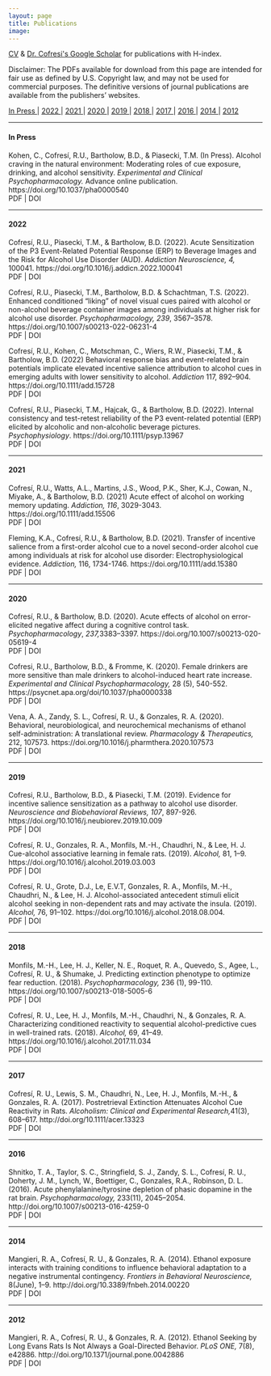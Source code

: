 ```yaml
---
layout: page
title: Publications
image: 
---
```



<a href="#" class="button special icon fa-download">CV</a> & [Dr. Cofresi's Google Scholar](https://scholar.google.com/citations?user=nRAErPEAAAAJ&hl=en) for publications with H-index.



<p> Disclaimer: The PDFs available for download from this page are intended for fair use as defined by U.S. Copyright law, and may not be used for commercial purposes. The definitive versions of journal publications are available from the publishers’ websites. </p>

<!-- Years -->
<p class="text-center">
<a href="#InPress"> In Press <i class="fa fa-arrow-circle-o-down icons"></i></a> |
<a href="#2022"> 2022 <i class="fa fa-arrow-circle-o-down icons"></i></a> |
<a href="#2021"> 2021 <i class="fa fa-arrow-circle-o-down icons"></i></a> | 
<a href="#2020"> 2020 <i class="fa fa-arrow-circle-o-down icons"></i></a> | 
<a href="#2019"> 2019 <i class="fa fa-arrow-circle-o-down icons"></i></a> | 
<a href="#2018"> 2018 <i class="fa fa-arrow-circle-o-down icons"></i></a> | 
<a href="#2017"> 2017 <i class="fa fa-arrow-circle-o-down icons"></i></a> | 
<a href="#2016"> 2016 <i class="fa fa-arrow-circle-o-down icons"></i></a> | 
<a href="#2014"> 2014 <i class="fa fa-arrow-circle-o-down icons"></i></a> | 
<a href="#2012"> 2012 <i class="fa fa-arrow-circle-o-down icons"></i></a>   
</p>

<hr class="major" />

#### <a id="InPress">  In Press </a>

<p> <i class="fa fa-chevron-right" aria-hidden="true"></i>
Kohen, C., Cofresí, R.U., Bartholow, B.D., & Piasecki, T.M. (In Press). 
Alcohol craving in the natural environment: Moderating roles of cue exposure, drinking, and alcohol sensitivity.
<em>Experimental and Clinical Psychopharmacology.</em> Advance online publication. https://doi.org/10.1037/pha0000540
<br/>
<a href="assets/docs/pub/Kohen et al., 2022 Alcohol Craving in the Natural Environment- Moderating Roles of Cue Exposure, Drinking, and Alcohol Sensitivity.pdf"> <i class="fa fa-download icons"></i> </a>PDF 
			        | <a href="https://doi.org/10.1037/pha0000540" target="_blank" rel="noopener noreferrer"> <i class="fa fa-external-link" aria-hidden="true"></i></a> DOI </p>
			       
<hr class="major" />
			        
#### <a id="2022"> 2022 </a>

<p> <i class="fa fa-chevron-right" aria-hidden="true"></i>
Cofresí, R.U., Piasecki, T.M., & Bartholow, B.D. (2022). 
Acute Sensitization of the P3 Event-Related Potential Response (ERP) to Beverage Images and the Risk for Alcohol Use Disorder (AUD). 
<em>Addiction Neuroscience, 4,</em> 100041. https://doi.org/10.1016/j.addicn.2022.100041
<br/>
<a href="/assets/docs/pub/Cofresi_TxT_ACR-P3_AddictionNeuroscience_2022.pdf" target="_blank" rel="noopener noreferrer"> <i class="fa fa-download icons"></i> </a>PDF | <a href="https://doi.org/10.1016/j.addicn.2022.100041" target="_blank" rel="noopener noreferrer"> <i class="fa fa-external-link" aria-hidden="true"></i></a> DOI 
</p>

<p> <i class="fa fa-chevron-right" aria-hidden="true"></i>
 Cofresí, R.U., Piasecki, T.M., Bartholow, B.D. & Schachtman, T.S. (2022).
 Enhanced conditioned “liking” of novel visual cues paired with alcohol or non-alcohol beverage container images among individuals at higher risk for alcohol use disorder. 
               <em>Psychopharmacology, 239</em>, 3567–3578. https://doi.org/10.1007/s00213-022-06231-4 
               <br/>
			        <a href="/assets/docs/pub/Cofresi_conditioned%20association_Psychopharm_2022.pdf" target="_blank" rel="noopener noreferrer"> <i class="fa fa-download icons"></i> </a>PDF 
			        | <a href="https://doi.org/10.1007/s00213-022-06231-4" target="_blank" rel="noopener noreferrer"> <i class="fa fa-external-link" aria-hidden="true"></i></a> DOI
                </p>
	    
<p>  <i class="fa fa-chevron-right" aria-hidden="true"></i>
Cofresí, R.U., Kohen, C., Motschman, C., Wiers, R.W., Piasecki, T.M., & Bartholow, B.D. (2022)
Behavioral response bias and event-related brain potentials implicate elevated incentive salience attribution to alcohol cues in emerging adults with lower sensitivity to alcohol. 
<em>Addiction</em>  117, 892–904. https://doi.org/10.1111/add.15728
 <br/>
<a href="assets/docs/pub/Cofresi2022-Addiction-Behavioral.pdf"> <i class="fa fa-download icons"></i> </a>PDF | <a href="https://doi.org/10.1111/add.15728" target="_blank" rel="noopener noreferrer"> <i class="fa fa-external-link" aria-hidden="true"></i></a> DOI </p>
			      
<p>  <i class="fa fa-chevron-right" aria-hidden="true"></i>
Cofresí, R.U., Piasecki, T.M., Hajcak, G., & Bartholow, B.D. (2022). 
Internal consistency and test-retest reliability of the P3 event-related potential (ERP) elicited by alcoholic and non-alcoholic beverage pictures. 
<em>Psychophysiology</em>. https://doi.org/10.1111/psyp.13967
<br/>
<a href="assets/docs/pub/Cofresi2021 Internal consistency and test-retest reliability of the P3.pdf"> <i class="fa fa-download icons"></i> </a>PDF 
| <a href="https://doi.org/10.1111/psyp.13967" target="_blank" rel="noopener noreferrer"> <i class="fa fa-external-link" aria-hidden="true"></i></a> DOI </p> 
				

<hr class="major" />

#### <a id="2021"> 2021 </a>
				
<p>  <i class="fa fa-chevron-right" aria-hidden="true"></i>
Cofresí, R.U., Watts, A.L., Martins, J.S., Wood, P.K., Sher, K.J., Cowan, N., Miyake, A., & Bartholow, B.D. (2021) 
Acute effect of alcohol on working memory updating. 
<em>Addiction, 116</em>, 3029-3043. https://doi.org/10.1111/add.15506
<br/>
<a href="assets/docs/pub/Cofresi et al._2021_Acute effect of alcohol on working memory updating.pdf"> <i class="fa fa-download icons"></i> </a>PDF | <a href="https://doi.org/10.1111/add.15506" target="_blank" rel="noopener noreferrer"> <i class="fa fa-external-link" aria-hidden="true"></i></a> DOI </p> 
	     
<p>  <i class="fa fa-chevron-right" aria-hidden="true"></i>
Fleming, K.A., Cofresí, R.U., &amp; Bartholow, B.D. (2021). 
Transfer of incentive salience from a first-order alcohol cue to a novel second-order alcohol cue among individuals at risk for alcohol use disorder: Electrophysiological evidence. 
<em>Addiction, </em>116, 1734-1746. https://doi.org/10.1111/add.15380
<br/>
<a href="assets/docs/pub/fleming_etal-2021-_transfer-of-incentive-salience_addiction.pdf"> <i class="fa fa-download icons"></i> </a>PDF | <a href="https://doi.org/10.1111/add.15380" target="_blank" rel="noopener noreferrer"> <i class="fa fa-external-link" aria-hidden="true"></i></a> DOI </p> 
					
					
					
<hr class="major" />



#### <a id="2020"> 2020 </a>
			   
			   
<p>  <i class="fa fa-chevron-right" aria-hidden="true"></i>
Cofresí, R.U., &amp; Bartholow, B.D. (2020). 
Acute effects of alcohol on error-elicited negative affect during a cognitive control task. 
<em>Psychopharmacology</em>, <em>237,</em>3383–3397. https://doi.org/10.1007/s00213-020-05619-4
<br/>
<a href="assets/docs/pub/Cofresi-Bartholow2020_AcuteEffectsOfAlcoholOnError-elicited-NA.pdf"> <i class="fa fa-download icons"></i> </a>PDF | <a href="https://doi.org/10.1007/s00213-020-05619-4" target="_blank" rel="noopener noreferrer"> <i class="fa fa-external-link" aria-hidden="true"></i></a> DOI </p> 
			
			
<p>  <i class="fa fa-chevron-right" aria-hidden="true"></i>
Cofresi, R.U., Bartholow, B.D., &amp; Fromme, K. (2020). 
Female drinkers are more sensitive than male drinkers to alcohol-induced heart rate increase. 
<em>Experimental and Clinical Psychopharmacology, </em>28 (5), 540-552. https://psycnet.apa.org/doi/10.1037/pha0000338
<br/>
<a href="assets/docs/pub/Cofresi-Bartholow-Fromme_2020_Female_Drinkers.pdf"> <i class="fa fa-download icons"></i> </a>PDF | <a href="https://psycnet.apa.org/doi/10.1037/pha0000338" target="_blank" rel="noopener noreferrer"> <i class="fa fa-external-link" aria-hidden="true"></i></a> DOI </p> 

<p>  <i class="fa fa-chevron-right" aria-hidden="true"></i>
Vena, A. A., Zandy, S. L., Cofresí, R. U., & Gonzales, R. A. (2020). Behavioral, neurobiological, and neurochemical mechanisms of ethanol self-administration: A translational review. 
<em>Pharmacology & Therapeutics,</em> 212, 107573. https://doi.org/10.1016/j.pharmthera.2020.107573
<br/>
<a href="assets/docs/pub/Vena_et_al_2020.pdf"> <i class="fa fa-download icons"></i> </a>PDF | <a href="https://doi.org/10.1016/j.pharmthera.2020.107573" target="_blank" rel="noopener noreferrer"> <i class="fa fa-external-link" aria-hidden="true"></i></a> DOI </p> 

	      
	      
	      
<hr class="major" />


#### <a id="2019"> 2019 </a>
                
<p>  <i class="fa fa-chevron-right" aria-hidden="true"></i>
Cofresi, R.U., Bartholow, B.D., &amp; Piasecki, T.M. (2019). 
Evidence for incentive salience sensitization as a pathway to alcohol use disorder. 
<em>Neuroscience and Biobehavioral Reviews, 107</em>, 897-926. https://doi.org/10.1016/j.neubiorev.2019.10.009
<br/> 
<a href="assets/docs/pub/cofresi_bartholow_piasecki_2019_ist_and_aud.pdf">  <i class="fa fa-download icons"></i> </a>PDF | <a href="https://doi.org/10.1016/j.neubiorev.2019.10.009" target="_blank" rel="noopener noreferrer"> <i class="fa fa-external-link" aria-hidden="true"></i></a> DOI </p> 


<p>  <i class="fa fa-chevron-right" aria-hidden="true"></i>
Cofresí, R. U., Gonzales, R. A., Monfils, M.-H., Chaudhri, N., & Lee, H. J. Cue-alcohol associative learning in female rats. (2019). 
<em>Alcohol,</em> 81, 1–9. https://doi.org/10.1016/j.alcohol.2019.03.003
<br/>
<a href="assets/docs/pub/Cofresi%CC%81%20et%20al._2019_Cue-alcohol%20associative%20learning%20in%20female%20rats.pdf"><i class="fa fa-download icons"></i> </a>PDF | <a href="https://doi.org/10.1016/j.alcohol.2019.03.003" target="_blank" rel="noopener noreferrer"> <i class="fa fa-external-link" aria-hidden="true"></i></a> DOI </p> 



<p>  <i class="fa fa-chevron-right" aria-hidden="true"></i>
Cofresí, R. U., Grote, D.J., Le, E.V.T, Gonzales, R. A., Monfils, M.-H., Chaudhri, N., & Lee, H. J. Alcohol-associated antecedent stimuli elicit alcohol seeking in non-dependent rats and may activate the insula. (2019). 
<em>Alcohol,</em> 76, 91–102. https://doi.org/10.1016/j.alcohol.2018.08.004.
<br/>
<a href="assets/docs/pub/Cofresi%CC%81%20et%20al._2019_Alcohol-associated%20antecedent%20stimuli%20elicit%20alcohol%20seeking%20in%20non-dependent%20rats%20and%20may%20activate%20the%20insula.pdf"><i class="fa fa-download icons"></i> </a>PDF | <a href="https://doi.org/10.1016/j.alcohol.2018.08.004" target="_blank" rel="noopener noreferrer"> <i class="fa fa-external-link" aria-hidden="true"></i></a> DOI </p> 



<hr class="major" />


#### <a id="2018"> 2018 </a>

<p>  <i class="fa fa-chevron-right" aria-hidden="true"></i>
Monfils, M.-H., Lee, H. J., Keller, N. E., Roquet, R. A., Quevedo, S., Agee, L., Cofresí, R. U., & Shumake, J. Predicting extinction phenotype to optimize fear reduction. (2018). 
<em>Psychopharmacology, </em>236 (1), 99-110. https://doi.org/10.1007/s00213-018-5005-6
<br/>
<a href="assets/docs/pub/Monfils_et_al_2018.pdf"><i class="fa fa-download icons"></i> </a>PDF | <a href="https://doi.org/10.1007/s00213-018-5005-6" target="_blank" rel="noopener noreferrer"> <i class="fa fa-external-link" aria-hidden="true"></i></a> DOI </p> 


<p>  <i class="fa fa-chevron-right" aria-hidden="true"></i>
Cofresí, R. U., Lee, H. J., Monfils, M.-H., Chaudhri, N., & Gonzales, R. A. Characterizing conditioned reactivity to sequential alcohol-predictive cues in well-trained rats. (2018). 
<em>Alcohol, </em>69, 41–49. https://doi.org/10.1016/j.alcohol.2017.11.034
<br/>
<a href="assets/docs/pub/Cofresí%20et%20al._2018_Characterizing%20conditioned%20reactivity%20to%20sequential%20alcohol-predictive%20cues%20in%20well-trained%20rats.pdf"><i class="fa fa-download icons"></i> </a>PDF | <a href="https://doi.org/10.1016/j.alcohol.2017.11.034" target="_blank" rel="noopener noreferrer"> <i class="fa fa-external-link" aria-hidden="true"></i></a> DOI </p> 



<hr class="major" />

#### <a id="2017"> 2017 </a>

<p>  <i class="fa fa-chevron-right" aria-hidden="true"></i>
Cofresí, R. U., Lewis, S. M., Chaudhri, N., Lee, H. J., Monfils, M.-H., & Gonzales, R. A. (2017). Postretrieval Extinction Attenuates Alcohol Cue Reactivity in Rats. 
<em>Alcoholism: Clinical and Experimental Research,</em>41(3), 608–617. http://doi.org/10.1111/acer.13323
<br/>
<a href="assets/docs/pub/Cofresí%20et%20al._2017_Postretrieval%20Extinction%20Attenuates%20Alcohol%20Cue%20Reactivity%20in%20Rats.pdf"><i class="fa fa-download icons"></i> </a>PDF | <a href="http://doi.org/10.1111/acer.13323" target="_blank" rel="noopener noreferrer"> <i class="fa fa-external-link" aria-hidden="true"></i></a> DOI </p> 




<hr class="major" />

#### <a id="2016"> 2016 </a>

<p>  <i class="fa fa-chevron-right" aria-hidden="true"></i>
Shnitko, T. A., Taylor, S. C., Stringfield, S. J., Zandy, S. L., Cofresí, R. U., Doherty, J. M., Lynch, W., Boettiger, C., Gonzales, R.A., Robinson, D. L. (2016). Acute phenylalanine/tyrosine depletion of phasic dopamine in the rat brain. 
<em> Psychopharmacology, </em>233(11), 2045–2054. http://doi.org/10.1007/s00213-016-4259-0
<br/>
<a href="assets/docs/pub/Shnitko_et_al_2016.pdf"><i class="fa fa-download icons"></i> </a>PDF | <a href="http://doi.org/10.1007/s00213-016-4259-0" target="_blank" rel="noopener noreferrer"> <i class="fa fa-external-link" aria-hidden="true"></i></a> DOI </p> 




<hr class="major" />

#### <a id="2014"> 2014 </a>

<p>  <i class="fa fa-chevron-right" aria-hidden="true"></i>
Mangieri, R. A., Cofresí, R. U., & Gonzales, R. A. (2014). Ethanol exposure interacts with training conditions to influence behavioral adaptation to a negative instrumental contingency. 
<em>Frontiers in Behavioral Neuroscience, </em> 8(June), 1–9. http://doi.org/10.3389/fnbeh.2014.00220
<br/>
<a href="assets/docs/pub/Mangieri_et_al_2014.pdf"><i class="fa fa-download icons"></i> </a>PDF | <a href="http://doi.org/10.3389/fnbeh.2014.00220" target="_blank" rel="noopener noreferrer"> <i class="fa fa-external-link" aria-hidden="true"></i></a> DOI </p> 





<hr class="major" />

#### <a id="2012"> 2012 </a>

<p>  <i class="fa fa-chevron-right" aria-hidden="true"></i>
Mangieri, R. A., Cofresí, R. U., & Gonzales, R. A. (2012). Ethanol Seeking by Long Evans Rats Is Not Always a Goal-Directed Behavior. 
<em>PLoS ONE, </em> 7(8), e42886. http://doi.org/10.1371/journal.pone.0042886
<br/>
<a href="assets/docs/pub/Mangieri_et_al_2012.pdf"><i class="fa fa-download icons"></i> </a>PDF  | <a href="http://doi.org/10.1371/journal.pone.0042886" target="_blank" rel="noopener noreferrer"> <i class="fa fa-external-link" aria-hidden="true"></i></a> DOI </p> 


